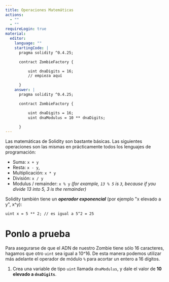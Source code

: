 ```yaml
---
title: Operaciones Matemáticas
actions:
  - ""
  - ""
requireLogin: true
material:
  editor:
    language: ""
    startingCode: |
      pragma solidity ^0.4.25;

      contract ZombieFactory {

          uint dnaDigits = 16;
          // empieza aquí

      }
    answer: |
      pragma solidity ^0.4.25;

      contract ZombieFactory {

          uint dnaDigits = 16;
          uint dnaModulus = 10 ** dnaDigits;

      }
---
```


Las matemáticas de Solidity son bastante básicas. Las siguientes operaciones son las mismas en prácticamente todos los lenguajes de programación:

- Suma: `x + y`
- Resta: `x - y`,
- Multiplicación: `x * y`
- División: `x / y`
- Modulus / remainder: `x % y` _(for example, `13 % 5` is `3`, because if you divide 13 into 5, 3 is the remainder)_

Solidity también tiene un **_operador exponencial_** (por ejemplo "x elevado a y", x^y):

```
uint x = 5 ** 2; // es igual a 5^2 = 25
```

# Ponlo a prueba

Para asegurarse de que el ADN de nuestro Zombie tiene sólo 16 caracteres, hagamos que otro `uint` sea igual a 10^16. De esta manera podemos utilizar más adelante el operador de módulo `%` para acortar un entero a 16 dígitos.

1. Crea una variable de tipo `uint` llamada `dnaModulus`, y dale el valor de **10 elevado a `dnaDigits`**.
